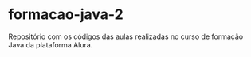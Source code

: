 # formacao-java-2
Repositório com os códigos das aulas realizadas no curso de formação Java da plataforma Alura.
